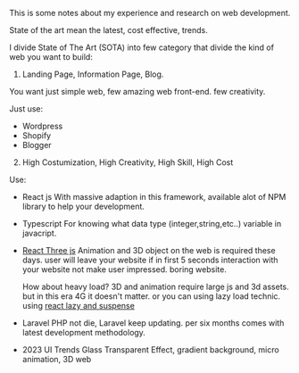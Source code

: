 This is some notes about my experience and research on web development.

State of the art mean the latest, cost effective, trends.

I divide State of The Art (SOTA) into few category that divide the kind of web you want to build:

1. Landing Page, Information Page, Blog.

You want just simple web, few amazing web front-end. few creativity.

Just use:

- Wordpress
- Shopify
- Blogger

2. High Costumization, High Creativity, High Skill, High Cost

Use:

- React js
  With massive adaption in this framework, available alot of NPM library to help your development.

- Typescript
  For knowing what data type (integer,string,etc..) variable in javacript.

- [React Three js](https://github.com/pmndrs/react-three-fiber)
  Animation and 3D object on the web is required these days. user will leave your website if in first 5 seconds interaction with your website not make user impressed. boring website.

  How about heavy load? 3D and animation require large js and 3d assets. but in this era 4G it doesn't matter.
  or you can using lazy load technic. using [react lazy and suspense](https://reactjs.org/docs/react-api.html#reactlazy)

- Laravel
  PHP not die, Laravel keep updating. per six months comes with latest development methodology.

- 2023 UI Trends
  Glass Transparent Effect, gradient background, micro animation, 3D web

